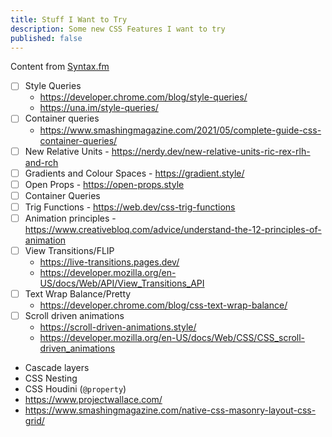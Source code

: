 ```yaml
---
title: Stuff I Want to Try
description: Some new CSS Features I want to try
published: false
---
```


Content from [Syntax.fm](https://syntax.fm/show/616/supper-club-adam-argyle-on-what-s-new-in-css)

- [ ] Style Queries
  - https://developer.chrome.com/blog/style-queries/
  - https://una.im/style-queries/
- [ ] Container queries
  - https://www.smashingmagazine.com/2021/05/complete-guide-css-container-queries/
- [ ] New Relative Units - https://nerdy.dev/new-relative-units-ric-rex-rlh-and-rch
- [ ] Gradients and Colour Spaces - https://gradient.style/
- [ ] Open Props - https://open-props.style
- [ ] Container Queries
- [ ] Trig Functions - https://web.dev/css-trig-functions
- [ ] Animation principles - https://www.creativebloq.com/advice/understand-the-12-principles-of-animation
- [ ] View Transitions/FLIP
  - https://live-transitions.pages.dev/
  - https://developer.mozilla.org/en-US/docs/Web/API/View_Transitions_API
- [ ] Text Wrap Balance/Pretty
  - https://developer.chrome.com/blog/css-text-wrap-balance/
- [ ] Scroll driven animations
  -  https://scroll-driven-animations.style/
  -  https://developer.mozilla.org/en-US/docs/Web/CSS/CSS_scroll-driven_animations
- Cascade layers
- CSS Nesting
- CSS Houdini (`@property`)
- https://www.projectwallace.com/
- https://www.smashingmagazine.com/native-css-masonry-layout-css-grid/